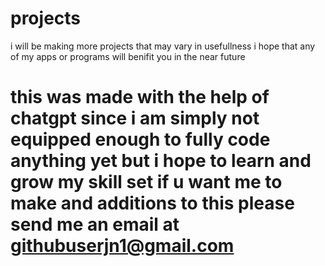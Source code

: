 # projects
i will be making more projects that may vary in usefullness i hope that any of my apps or programs will benifit you in the near future 


# this was made with the help of chatgpt since i am simply not equipped enough to fully code anything yet but i hope to learn and grow my skill set if u want me to make and additions to this please send me an email at githubuserjn1@gmail.com
